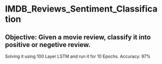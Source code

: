 # IMDB_Reviews_Sentiment_Classification

## Objective: Given a movie review, classify it into positive or negetive review.

Solving it using 100 Layer LSTM and run it for 10 Epochs.
Accuracy: 97%
